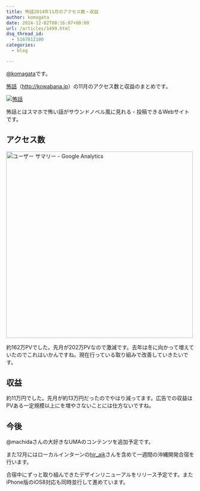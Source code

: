 ```yaml
---
title: 怖話2014年11月のアクセス数・収益
author: komagata
date: 2014-12-02T08:16:07+00:00
url: /articles/1499.html
dsq_thread_id:
  - 5167812100
categories:
  - blog

---
```

[@komagata][1]です。

<a title="怖話" href="http://kowabana.jp" target="_blank">怖話</a>（<a title="怖話" href="http://kowabana.jp" target="_blank">http://kowabana.jp</a>）の11月のアクセス数と収益のまとめです。


  <a href="http://kowabana.jp"><img alt="怖話" src="https://lh4.googleusercontent.com/-8-pkth8ETpA/UYjg32awOAI/AAAAAAAADKg/0h8DP9Cg4CQ/s400/Screen%2520Shot%25202013-05-07%2520at%25208.08.34%2520PM.png" /></a>


怖話とはスマホで怖い話がサウンドノベル風に見れる・投稿できるWebサイトです。

## アクセス数


  <img alt="ユーザー サマリー - Google Analytics" src="http://i.gyazo.com/062ef20f31c0958eda6c6b77958eb5a1.png" width="500px" />


約162万PVでした。先月が202万PVなので激減です。去年は冬に向かって増えていたのでこれはいかんですね。現在行っている取り組みで改善していきたいです。

## 収益

約11万円でした。先月が約13万円だったのでやはり減ってます。広告での収益はPVある一定規模以上にを増やさないことには仕方ないですね。

## 今後

@machidaさんの大好きなUMAのコンテンツを追加予定です。

また12月にはローカルインターンの<a href="https://twitter.com/hir_aik" title="@hir_aik" target="_blank">hir_aik</a>さんを含めて一週間の沖縄開発合宿を行います。

合宿中にずっと取り組んできたデザインリニューアルをリリース予定です。またiPhone版のiOS8対応も同時並行して進めています。

 [1]: http://twitter.com/komagata
